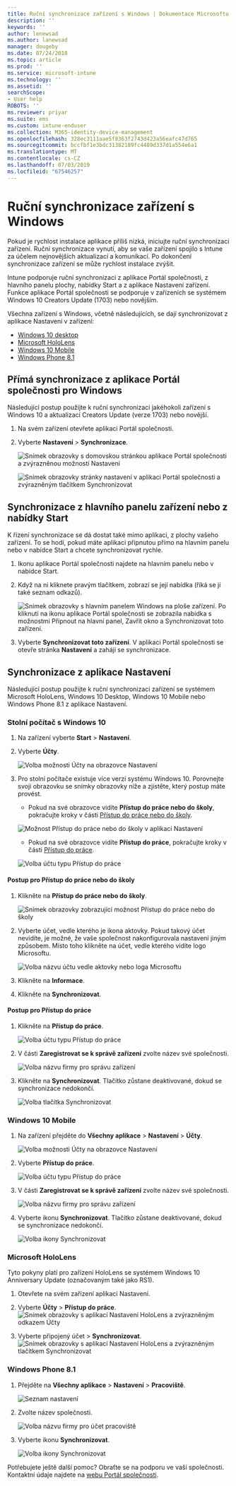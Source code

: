 ```yaml
---
title: Ruční synchronizace zařízení s Windows | Dokumentace Microsoftu
description: ''
keywords: ''
author: lenewsad
ms.author: lanewsad
manager: dougeby
ms.date: 07/24/2018
ms.topic: article
ms.prod: ''
ms.service: microsoft-intune
ms.technology: ''
ms.assetid: ''
searchScope:
- User help
ROBOTS: ''
ms.reviewer: priyar
ms.suite: ems
ms.custom: intune-enduser
ms.collection: M365-identity-device-management
ms.openlocfilehash: 328ec3111aae5f8363f2743d423a56eafc47d765
ms.sourcegitcommit: bccfbf1e3bdc31382189fc4489d337d1a554e6a1
ms.translationtype: MT
ms.contentlocale: cs-CZ
ms.lasthandoff: 07/03/2019
ms.locfileid: "67546257"
---
```

# <a name="sync-your-windows-device-manually"></a>Ruční synchronizace zařízení s Windows

Pokud je rychlost instalace aplikace příliš nízká, iniciujte ruční synchronizaci zařízení. Ruční synchronizace vynutí, aby se vaše zařízení spojilo s Intune za účelem nejnovějších aktualizací a komunikací. Po dokončení synchronizace zařízení se může rychlost instalace zvýšit.

Intune podporuje ruční synchronizaci z aplikace Portál společnosti, z hlavního panelu plochy, nabídky Start a z aplikace Nastavení zařízení. Funkce aplikace Portál společnosti se podporuje v zařízeních se systémem Windows 10 Creators Update (1703) nebo novějším. 

Všechna zařízení s Windows, včetně následujících, se dají synchronizovat z aplikace Nastavení v zařízení:

* [Windows 10 desktop](#windows-10-desktop)  
* [Microsoft HoloLens](#microsoft-hololens)   
* [Windows 10 Mobile](#windows-10-mobile)  
* [Windows Phone 8.1](#windows-phone-81)    

## <a name="sync-directly-from-company-portal-app-for-windows"></a>Přímá synchronizace z aplikace Portál společnosti pro Windows
Následující postup použijte k ruční synchronizaci jakéhokoli zařízení s Windows 10 a aktualizací Creators Update (verze 1703) nebo novější.

1. Na svém zařízení otevřete aplikaci Portál společnosti.

2. Vyberte **Nastavení** > **Synchronizace**.

    ![Snímek obrazovky s domovskou stránkou aplikace Portál společnosti a zvýrazněnou možností Nastavení](./media/RS1_homePage_settings_04.png)  
    
    ![Snímek obrazovky stránky nastavení v aplikaci Portál společnosti a zvýrazněným tlačítkem Synchronizovat](./media/RS1_settingspage_sync05.png)  

## <a name="sync-from-device-taskbar-or-start-menu"></a>Synchronizace z hlavního panelu zařízení nebo z nabídky Start   

K řízení synchronizace se dá dostat také mimo aplikaci, z plochy vašeho zařízení. To se hodí, pokud máte aplikaci připnutou přímo na hlavním panelu nebo v nabídce Start a chcete synchronizovat rychle.  

1. Ikonu aplikace Portál společnosti najdete na hlavním panelu nebo v nabídce Start.  
2. Když na ni kliknete pravým tlačítkem, zobrazí se její nabídka (říká se jí také seznam odkazů).  

    ![Snímek obrazovky s hlavním panelem Windows na ploše zařízení. Po kliknutí na ikonu aplikace Portál společnosti se zobrazila nabídka s možnostmi Připnout na hlavní panel, Zavřít okno a Synchronizovat toto zařízení.](./media/sync-device-from-start-menu-1807.png)  

3. Vyberte **Synchronizovat toto zařízení**. V aplikaci Portál společnosti se otevře stránka **Nastavení** a zahájí se synchronizace.  

## <a name="sync-from-settings-app"></a>Synchronizace z aplikace Nastavení 
Následující postup použijte k ruční synchronizaci zařízení se systémem Microsoft HoloLens, Windows 10 Desktop, Windows 10 Mobile nebo Windows Phone 8.1 z aplikace Nastavení.  

### <a name="windows-10-desktop"></a>Stolní počítač s Windows 10
1. Na zařízení vyberte **Start** > **Nastavení**.

2. Vyberte **Účty**.

    ![Volba možnosti Účty na obrazovce Nastavení](./media/win10pc-sync-2-settings-accounts.png)  

3. Pro stolní počítače existuje více verzí systému Windows 10. Porovnejte svoji obrazovku se snímky obrazovky níže a zjistěte, který postup máte provést. 

    * Pokud na své obrazovce vidíte **Přístup do práce nebo do školy**, pokračujte kroky v části [Přístup do práce nebo do školy](#access-work-or-school-steps).

    ![Možnost Přístup do práce nebo do školy v aplikaci Nastavení](./media/w10-enroll-rs1-connect-to-work-or-school.png)  

    * Pokud na své obrazovce vidíte **Přístup do práce**, pokračujte kroky v části [Přístup do práce](#work-access-steps).  

    ![Volba účtu typu Přístup do práce](./media/win10pc-sync-3-work-access.png)

#### <a name="access-work-or-school-steps"></a>Postup pro Přístup do práce nebo do školy

1. Klikněte na **Přístup do práce nebo do školy**.

    ![Snímek obrazovky zobrazující možnost Přístup do práce nebo do školy](./media/w10-enroll-rs1-connect-to-work-or-school.png)  

2. Vyberte účet, vedle kterého je ikona aktovky. Pokud takový účet nevidíte, je možné, že vaše společnost nakonfigurovala nastavení jiným způsobem. Místo toho klikněte na účet, vedle kterého vidíte logo Microsoftu.

     ![Volba názvu účtu vedle aktovky nebo loga Microsoftu](./media/win10pc-rs1-sync-info-button.png)

3. Klikněte na **Informace**. 

4. Klikněte na **Synchronizovat**. 

#### <a name="work-access-steps"></a>Postup pro Přístup do práce

1. Klikněte na **Přístup do práce**.

    ![Volba účtu typu Přístup do práce](./media/win10pc-sync-3-work-access.png)

2. V části **Zaregistrovat se k správě zařízení** zvolte název své společnosti.

    ![Volba názvu firmy pro správu zařízení](./media/win10pc-sync-4-tap-com-name.png)

3. Klikněte na **Synchronizovat**. Tlačítko zůstane deaktivované, dokud se synchronizace nedokončí.

    ![Volba tlačítka Synchronizovat](./media/win10pc-sync-5-tap-sync.png)  


### <a name="windows-10-mobile"></a>Windows 10 Mobile

   1. Na zařízení přejděte do **Všechny aplikace** > **Nastavení** > **Účty**.

       ![Volba možnosti Účty na obrazovce Nastavení](./media/win10m-sync-1-settings-accounts.png)

   2. Vyberte **Přístup do práce**.

       ![Volba účtu typu Přístup do práce](./media/win10m-sync-2-work-access.png)

   3. V části **Zaregistrovat se k správě zařízení** zvolte název své společnosti.

       ![Volba názvu firmy pro správu zařízení](./media/win10m-sync-3-tap-comp-name.png)

   4. Vyberte ikonu **Synchronizovat**. Tlačítko zůstane deaktivované, dokud se synchronizace nedokončí.

       ![Volba ikony Synchronizovat](./media/win10m-sync-4-tap-sync.png)  
### <a name="microsoft-hololens"></a>Microsoft HoloLens  
Tyto pokyny platí pro zařízení HoloLens se systémem Windows 10 Anniversary Update (označovaným také jako RS1). 
1. Otevřete na svém zařízení aplikaci Nastavení.  

2. Vyberte **Účty** > **Přístup do práce**.  
    ![Snímek obrazovky s aplikací Nastavení HoloLens a zvýrazněným odkazem Účty](./media/RS1_holoLens_SettingsRS1_Accounts_06.png)  

3. Vyberte připojený účet > **Synchronizovat**.  ![Snímek obrazovky s aplikací Nastavení HoloLens a zvýrazněným tlačítkem Synchronizovat](./media/RS1_holoLens_SyncRS1_Sync_08.png)  

### <a name="windows-phone-81"></a>Windows Phone 8.1

1. Přejděte na **Všechny aplikace** > **Nastavení** > **Pracoviště**.

    ![Seznam nastavení](./media/wp81-1-sync-settings-workplace.png)

2. Zvolte název společnosti.

    ![Volba názvu firmy pro účet pracoviště](./media/wp81-2-sync-tap-compname.png)

3. Vyberte ikonu **Synchronizovat**.

    ![Volba ikony Synchronizovat](./media/wp81-3-sync-tap-sync-button.png)

Potřebujete ještě další pomoc? Obraťte se na podporu ve vaší společnosti. Kontaktní údaje najdete na [webu Portál společnosti](https://go.microsoft.com/fwlink/?linkid=2010980).
